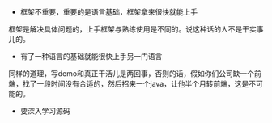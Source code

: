 - 框架不重要，重要的是语言基础，框架拿来很快就能上手

框架是解决具体问题的，上手框架与熟练使用是不同的。说这种话的人不是干实事儿的。

- 有了一种语言的基础就能很快上手另一门语言

同样的道理，写demo和真正干活儿是两回事，否则的话，假如你们公司缺一个前端，找了一段时间没有合适的，然后招来一个java，让他半个月转前端，这是不可能的。 

- 要深入学习源码